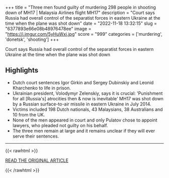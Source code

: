 +++
title = "Three men found guilty of murdering 298 people in shooting down of MH17 | Malaysia Airlines flight MH17"
description = "Court says Russia had overall control of the separatist forces in eastern Ukraine at the time when the plane was shot down"
date = "2022-11-18 13:32:15"
slug = "6377893e66e08b48976478ee"
image = "https://i.imgur.com/5yHuWxi.jpg"
score = "999"
categories = ['murdering', 'donetsk', 'shooting']
+++

Court says Russia had overall control of the separatist forces in eastern Ukraine at the time when the plane was shot down

## Highlights

- Dutch court sentences Igor Girkin and Sergey Dubinskiy and Leonid Kharchenko to life in prison.
- Ukrainian president, Volodymyr Zelenskiy, says it is crucial: 'Punishment for all [Russia's] atrocities then & now is inevitable' MH17 was shot down by a Russian surface-to-air missile in eastern Ukraine in July 2014.
- Victims included 198 Dutch nationals, 43 Malaysians, 38 Australians and 10 from the UK.
- None of the men appeared in court and only Pulatov chose to appoint lawyers, who pleaded not guilty on his behalf.
- The three men remain at large and it remains unclear if they will ever serve their sentences.

---

{{< rawhtml >}}
  <p class="article-category">
    <a target="_blank" href="https://www.theguardian.com/world/2022/nov/17/three-men-found-guilty-of-murdering-298-people-in-flight-mh17-bombing">READ THE ORIGINAL ARTICLE</a>
  </p>
{{< /rawhtml >}}
